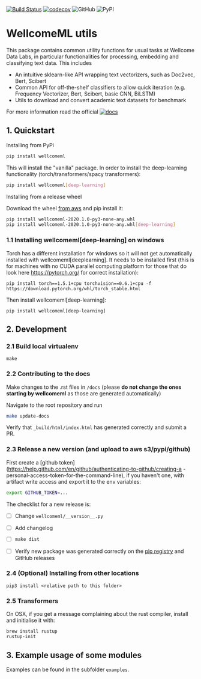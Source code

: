 [![Build Status](https://travis-ci.com/wellcometrust/WellcomeML.svg?token=cssCZpnz8YDs4Hb4K5pS&branch=master)](https://travis-ci.com/wellcometrust/WellcomeML) [![codecov](https://codecov.io/gh/wellcometrust/wellcomeml/branch/master/graph/badge.svg)](https://codecov.io/gh/wellcometrust/wellcomeml)
![GitHub](https://img.shields.io/github/license/wellcometrust/wellcomeml)
![PyPI](https://img.shields.io/pypi/v/wellcomeml)


# WellcomeML utils

This package contains common utility functions for usual tasks at Wellcome Data Labs, in particular functionalities for processing, embedding and classifying text data. This includes

* An intuitive sklearn-like API wrapping text vectorizers, such as Doc2vec, Bert, Scibert
* Common API for off-the-shelf classifiers to allow quick iteration (e.g. Frequency Vectorizer, Bert, Scibert, basic CNN, BiLSTM)
* Utils to download and convert academic text datasets for benchmark

For more information read the official [![docs](https://img.shields.io/badge/docs-%20-success)](http://wellcometrust.github.io/WellcomeML)


## 1. Quickstart

Installing from PyPi

```bash
pip install wellcomeml
```

This will install the "vanilla" package. In order to install the deep-learning functionality
(torch/transformers/spacy transformers):

```bash
pip install wellcomeml[deep-learning]
```

Installing from a release wheel

Download the wheel [from aws](https://datalabs-public.s3.eu-west-2.amazonaws.com/wellcomeml/wellcomeml-2020.1.0-py3-none-any.whl)
and pip install it:

```bash
pip install wellcomeml-2020.1.0-py3-none-any.whl
pip install wellcomeml-2020.1.0-py3-none-any.whl[deep-learning]
```

### 1.1 Installing wellcomeml[deep-learning] on windows 

Torch has a different installation for windows so it will not get automatically installed with wellcomeml[deeplearning].
It needs to be installed first (this is for machines with no CUDA parallel computing platform for those that do look here https://pytorch.org/ for correct installation):

```
pip install torch==1.5.1+cpu torchvision==0.6.1+cpu -f https://download.pytorch.org/whl/torch_stable.html
```

Then install wellcomeml[deep-learning]:

```
pip install wellcomeml[deep-learning]
```

## 2. Development

### 2.1 Build local virtualenv

```
make
```

### 2.2 Contributing to the docs

Make changes to the .rst files in `/docs` (please **do not change the ones starting by wellcomeml** as those are generated automatically)

Navigate to the root repository and run

```bash
make update-docs
```

Verify that `_build/html/index.html` has generated correctly and submit a PR.

### 2.3 Release a new version (and upload to aws s3/pypi/github)

First create a [github token](https://help.github.com/en/github/authenticating-to-github/creating-a
-personal-access-token-for-the-command-line), if you haven't one, with artifact write access and
 export
 it to the env variables:
```bash
export GITHUB_TOKEN=...
```

The checklist for a new release is:

- [ ] Change `wellcomeml/__version__.py`
- [ ] Add changelog
- [ ] `make dist`
- [ ] Verify new package was generated correctly on the [pip registry](https://pypi.org/project/wellcomeml)
 and GitHub releases 


### 2.4 (Optional) Installing from other locations

```
pip3 install <relative path to this folder>
```

### 2.5 Transformers

On OSX, if you get a message complaining about the rust compiler, install and initialise it with:

```
brew install rustup
rustup-init
```

## 3. Example usage of some modules

Examples can be found in the subfolder `examples`.


